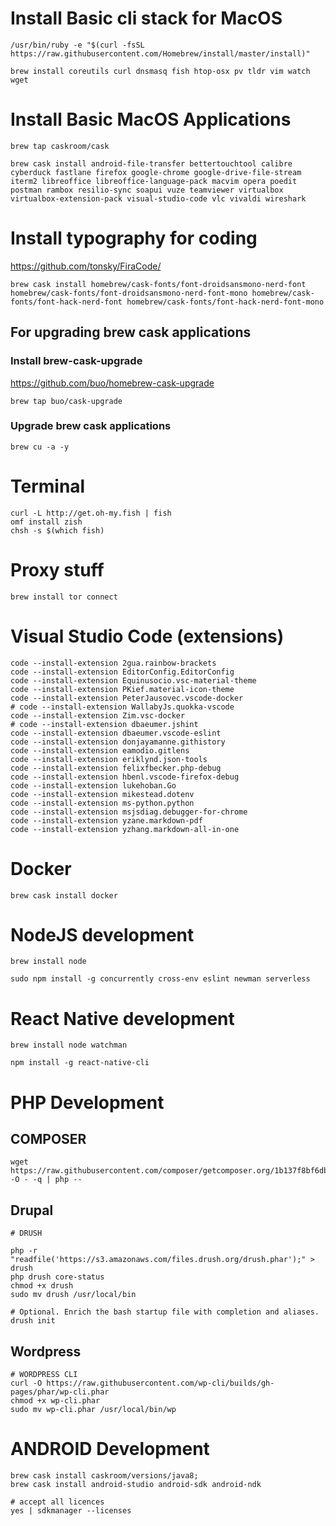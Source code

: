 # Install Basic cli stack for MacOS
```
/usr/bin/ruby -e "$(curl -fsSL https://raw.githubusercontent.com/Homebrew/install/master/install)"

brew install coreutils curl dnsmasq fish htop-osx pv tldr vim watch wget
```

# Install Basic MacOS Applications
```
brew tap caskroom/cask

brew cask install android-file-transfer bettertouchtool calibre cyberduck fastlane firefox google-chrome google-drive-file-stream iterm2 libreoffice libreoffice-language-pack macvim opera poedit postman rambox resilio-sync soapui vuze teamviewer virtualbox virtualbox-extension-pack visual-studio-code vlc vivaldi wireshark
```

# Install typography for coding

https://github.com/tonsky/FiraCode/

```
brew cask install homebrew/cask-fonts/font-droidsansmono-nerd-font homebrew/cask-fonts/font-droidsansmono-nerd-font-mono homebrew/cask-fonts/font-hack-nerd-font homebrew/cask-fonts/font-hack-nerd-font-mono
```

## For upgrading brew cask applications

### Install brew-cask-upgrade

https://github.com/buo/homebrew-cask-upgrade

```
brew tap buo/cask-upgrade
```

### Upgrade brew cask applications

```
brew cu -a -y
```

# Terminal
```
curl -L http://get.oh-my.fish | fish
omf install zish
chsh -s $(which fish)
```

# Proxy stuff
```
brew install tor connect
```


# Visual Studio Code (extensions)

```
code --install-extension 2gua.rainbow-brackets 
code --install-extension EditorConfig.EditorConfig
code --install-extension Equinusocio.vsc-material-theme
code --install-extension PKief.material-icon-theme
code --install-extension PeterJausovec.vscode-docker
# code --install-extension WallabyJs.quokka-vscode
code --install-extension Zim.vsc-docker
# code --install-extension dbaeumer.jshint
code --install-extension dbaeumer.vscode-eslint
code --install-extension donjayamanne.githistory
code --install-extension eamodio.gitlens
code --install-extension eriklynd.json-tools
code --install-extension felixfbecker.php-debug
code --install-extension hbenl.vscode-firefox-debug
code --install-extension lukehoban.Go
code --install-extension mikestead.dotenv
code --install-extension ms-python.python
code --install-extension msjsdiag.debugger-for-chrome
code --install-extension yzane.markdown-pdf
code --install-extension yzhang.markdown-all-in-one
```

# Docker

```
brew cask install docker
```

# NodeJS development

```
brew install node
```

```
sudo npm install -g concurrently cross-env eslint newman serverless   
```

# React Native development

```
brew install node watchman

npm install -g react-native-cli
```

# PHP Development

## COMPOSER

```
wget https://raw.githubusercontent.com/composer/getcomposer.org/1b137f8bf6db3e79a38a5bc45324414a6b1f9df2/web/installer -O - -q | php -- 
```

## Drupal

```
# DRUSH

php -r "readfile('https://s3.amazonaws.com/files.drush.org/drush.phar');" > drush
php drush core-status
chmod +x drush
sudo mv drush /usr/local/bin

# Optional. Enrich the bash startup file with completion and aliases.
drush init
```

## Wordpress

```
# WORDPRESS CLI
curl -O https://raw.githubusercontent.com/wp-cli/builds/gh-pages/phar/wp-cli.phar
chmod +x wp-cli.phar
sudo mv wp-cli.phar /usr/local/bin/wp
```

# ANDROID Development 

```
brew cask install caskroom/versions/java8;
brew cask install android-studio android-sdk android-ndk

# accept all licences
yes | sdkmanager --licenses
```
